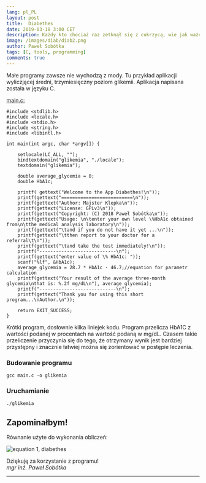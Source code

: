 ```yaml
---
lang: pl_PL
layout: post
title:  Diabethes
date: 2019-03-18 3:00 CET 
description: Każdy kto chociaż raz zetknął się z cukrzycą, wie jak ważne dla zdrowia i życia Pacjenta jest regularne wykonywanie badań. Parametr HbA1C jerst ważnym wskaźnikiem i służy do oceny postępów leczenia.
image: /images/diab/diab2.png
author: Paweł Sobótka
tags: [C, tools, programming]
comments: true
---
```


Małe programy zawsze nie wychodzą z mody. Tu przykład aplikacji wyliczjącej średni, trzymiesięczny poziom glikemii. Aplikacja napisana została w języku C.

[main.c:](https://github.com/majsterklepka/tdsj/blob/master/glikemia/main.c "main.c file")
```
#include <stdlib.h>
#include <locale.h>
#include <stdio.h>
#include <string.h>
#include <libintl.h>

int main(int argc, char *argv[]) {
	
	setlocale(LC_ALL, "");
	bindtextdomain("glikemia", "./locale");
	textdomain("glikemia"); 
	
	double average_glycemia = 0; 
	double HbA1c; 
	
	printf( gettext("Welcome to the App Diabethes!\n"));
	printf(gettext("==========================\n"));
	printf(gettext("Author: Majster Klepka\n"));
	printf(gettext("License: GPLv3\n"));
	printf(gettext("Copyright: (C) 2018 Paweł Sobótka\n"));
	printf(gettext("Usage: \n\tenter your own level \%HbA1c obtained from\n\tthe medical analysis laboratory\n"));
	printf(gettext("\tand if you do not have it yet ...\n"));
	printf(gettext("\tthen report to your doctor for a referral\t\n"));
	printf(gettext("\tand take the test immediately!\n"));
	printf("----------------------------\n");
	printf(gettext("enter value of \% HbA1c: "));
	scanf("%lf", &HbA1c);
	average_glycemia = 28.7 * HbA1c - 46.7;//equation for parametr calculation
	printf(gettext("Your result of the average three-month glycemia\nthat is: %.2f mg/dL\n"), average_glycemia);
	printf("----------------------------\n");
	printf(gettext("Thank you for using this short program...\nAuthor.\n"));

	return EXIT_SUCCESS;
}

```

Krótki program, dosłownie kilka liniejek kodu. Program przelicza HbA1C z wartości podanej w procentach na wartość podaną w mg/dL. Czasem takie przeliczenie przyczynia się do tego, że otrzymany wynik jest bardziej przystępny i znacznie łatwiej można się zorientować w postępie leczenia. 

### Budowanie programu

```
gcc main.c -o glikemia
```

### Uruchamianie

```
./glikemia
```

## Zapominałbym! 

Równanie użyte do wykonania obliczeń:

![equation 1, diabethes]({{site.url}}{{site.baseurl}}/images/diab/diab-equation.png "equation 1, diabethes")

Dziękuję za korzystanie z programu!  
_mgr inż. Paweł Sobótka_

- - - 






